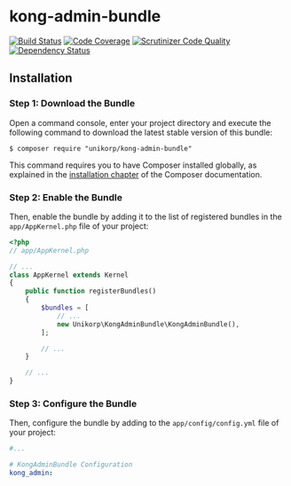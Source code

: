 # kong-admin-bundle

[![Build Status](https://scrutinizer-ci.com/g/unikorp/kong-admin-bundle/badges/build.png?b=master)](https://scrutinizer-ci.com/g/unikorp/kong-admin-bundle/build-status/master)
[![Code Coverage](https://scrutinizer-ci.com/g/unikorp/kong-admin-bundle/badges/coverage.png?b=master)](https://scrutinizer-ci.com/g/unikorp/kong-admin-bundle/?branch=master)
[![Scrutinizer Code Quality](https://scrutinizer-ci.com/g/unikorp/kong-admin-bundle/badges/quality-score.png?b=master)](https://scrutinizer-ci.com/g/unikorp/kong-admin-bundle/?branch=master)
[![Dependency Status](https://dependencyci.com/github/unikorp/kong-admin-bundle/badge)](https://dependencyci.com/github/unikorp/kong-admin-bundle)

## Installation

### Step 1: Download the Bundle

Open a command console, enter your project directory and execute the
following command to download the latest stable version of this bundle:

```console
$ composer require "unikorp/kong-admin-bundle"
```

This command requires you to have Composer installed globally, as explained
in the [installation chapter](https://getcomposer.org/doc/00-intro.md)
of the Composer documentation.

### Step 2: Enable the Bundle

Then, enable the bundle by adding it to the list of registered bundles
in the `app/AppKernel.php` file of your project:

```php
<?php
// app/AppKernel.php

// ...
class AppKernel extends Kernel
{
    public function registerBundles()
    {
        $bundles = [
            // ...
            new Unikorp\KongAdminBundle\KongAdminBundle(),
        ];

        // ...
    }

    // ...
}
```

### Step 3: Configure the Bundle

Then, configure the bundle by adding to the `app/config/config.yml` file of your project:

```yml
#...

# KongAdminBundle Configuration
kong_admin:
```
